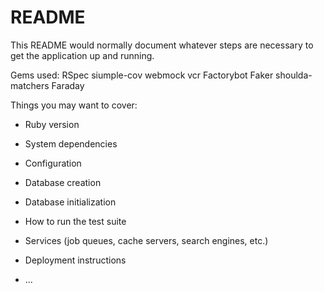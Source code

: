 # README

This README would normally document whatever steps are necessary to get the
application up and running.

Gems used:
RSpec
siumple-cov
webmock
vcr
Factorybot
Faker
shoulda-matchers
Faraday

Things you may want to cover:

* Ruby version

* System dependencies

* Configuration

* Database creation

* Database initialization

* How to run the test suite

* Services (job queues, cache servers, search engines, etc.)

* Deployment instructions

* ...
